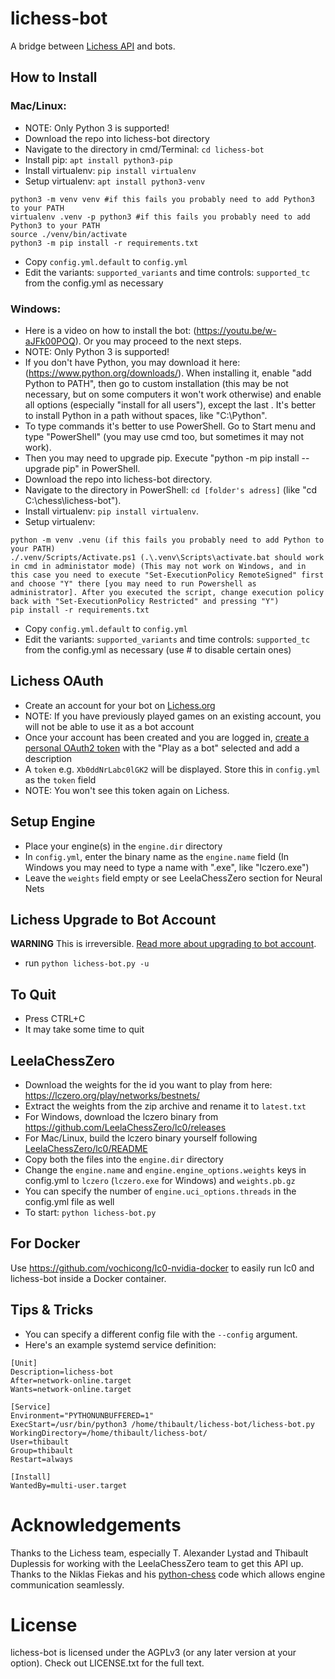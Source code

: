 # lichess-bot
A bridge between [Lichess API](https://lichess.org/api#tag/Bot) and bots.


## How to Install

### Mac/Linux:
- NOTE: Only Python 3 is supported!
- Download the repo into lichess-bot directory
- Navigate to the directory in cmd/Terminal: `cd lichess-bot`
- Install pip: `apt install python3-pip`
- Install virtualenv: `pip install virtualenv`
- Setup virtualenv: `apt install python3-venv`
```
python3 -m venv venv #if this fails you probably need to add Python3 to your PATH
virtualenv .venv -p python3 #if this fails you probably need to add Python3 to your PATH
source ./venv/bin/activate
python3 -m pip install -r requirements.txt
```
- Copy `config.yml.default` to `config.yml`
- Edit the variants: `supported_variants` and time controls: `supported_tc` from the config.yml as necessary

### Windows:
- Here is a video on how to install the bot: (https://youtu.be/w-aJFk00POQ). Or you may proceed to the next steps.
- NOTE: Only Python 3 is supported!
- If you don't have Python, you may download it here: (https://www.python.org/downloads/). When installing it, enable "add Python to PATH", then go to custom installation (this may be not necessary, but on some computers it won't work otherwise) and enable all options (especially "install for all users"), except the last . It's better to install Python in a path without spaces, like "C:\Python\".
- To type commands it's better to use PowerShell. Go to Start menu and type "PowerShell" (you may use cmd too, but sometimes it may not work).
- Then you may need to upgrade pip. Execute "python -m pip install --upgrade pip" in PowerShell.
- Download the repo into lichess-bot directory.
- Navigate to the directory in PowerShell: `cd [folder's adress]` (like "cd C:\chess\lichess-bot").
- Install virtualenv: `pip install virtualenv`.
- Setup virtualenv:
```
python -m venv .venu (if this fails you probably need to add Python to your PATH)
./.venv/Scripts/Activate.ps1 (.\.venv\Scripts\activate.bat should work in cmd in administator mode) (This may not work on Windows, and in this case you need to execute "Set-ExecutionPolicy RemoteSigned" first and choose "Y" there [you may need to run Powershell as administrator]. After you executed the script, change execution policy back with "Set-ExecutionPolicy Restricted" and pressing "Y")
pip install -r requirements.txt
```
- Copy `config.yml.default` to `config.yml`
- Edit the variants: `supported_variants` and time controls: `supported_tc` from the config.yml as necessary (use # to disable certain ones)


## Lichess OAuth
- Create an account for your bot on [Lichess.org](https://lichess.org/signup)
- NOTE: If you have previously played games on an existing account, you will not be able to use it as a bot account
- Once your account has been created and you are logged in, [create a personal OAuth2 token](https://lichess.org/account/oauth/token/create) with the "Play as a bot" selected and add a description
- A `token` e.g. `Xb0ddNrLabc0lGK2` will be displayed. Store this in `config.yml` as the `token` field
- NOTE: You won't see this token again on Lichess.


## Setup Engine
- Place your engine(s) in the `engine.dir` directory
- In `config.yml`, enter the binary name as the `engine.name` field (In Windows you may need to type a name with ".exe", like "lczero.exe")
- Leave the `weights` field empty or see LeelaChessZero section for Neural Nets


## Lichess Upgrade to Bot Account
**WARNING** This is irreversible. [Read more about upgrading to bot account](https://lichess.org/api#operation/botAccountUpgrade).
- run `python lichess-bot.py -u`

## To Quit
- Press CTRL+C
- It may take some time to quit

## LeelaChessZero

- Download the weights for the id you want to play from here: https://lczero.org/play/networks/bestnets/
- Extract the weights from the zip archive and rename it to `latest.txt`
- For Windows, download the lczero binary from https://github.com/LeelaChessZero/lc0/releases
- For Mac/Linux, build the lczero binary yourself following [LeelaChessZero/lc0/README](https://github.com/LeelaChessZero/lc0/blob/master/README.md)
- Copy both the files into the `engine.dir` directory
- Change the `engine.name` and `engine.engine_options.weights` keys in config.yml to `lczero` (`lczero.exe` for Windows)  and `weights.pb.gz`
- You can specify the number of `engine.uci_options.threads` in the config.yml file as well
- To start: `python lichess-bot.py`

## For Docker

Use https://github.com/vochicong/lc0-nvidia-docker to easily run lc0 and lichess-bot
inside a Docker container.

## Tips & Tricks
- You can specify a different config file with the `--config` argument.
- Here's an example systemd service definition:
```
[Unit]
Description=lichess-bot
After=network-online.target
Wants=network-online.target

[Service]
Environment="PYTHONUNBUFFERED=1"
ExecStart=/usr/bin/python3 /home/thibault/lichess-bot/lichess-bot.py
WorkingDirectory=/home/thibault/lichess-bot/
User=thibault
Group=thibault
Restart=always

[Install]
WantedBy=multi-user.target
```

# Acknowledgements
Thanks to the Lichess team, especially T. Alexander Lystad and Thibault Duplessis for working with the LeelaChessZero
team to get this API up. Thanks to the Niklas Fiekas and his [python-chess](https://github.com/niklasf/python-chess) code which allows engine communication seamlessly.

# License
lichess-bot is licensed under the AGPLv3 (or any later version at your option). Check out LICENSE.txt for the full text.
